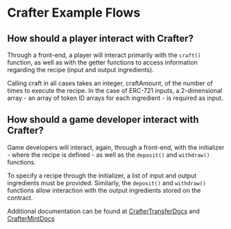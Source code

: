 # Crafter Example Flows

## How should a player interact with Crafter?

Through a front-end, a player will interact primarily with the `craft()` function, as well as with the getter functions to access information regarding the recipe (input and output ingredients).

Calling craft in all cases takes an integer, craftAmount, of the number of times to execute the recipe. In the case of ERC-721 inputs, a 2-dimensional array - an array of token ID arrays for each ingredient - is required as input.

## How should a game developer interact with Crafter?

Game developers will interact, again, through a front-end, with the initializer - where the recipe is defined - as well as the `deposit()` and `withdraw()` functions.

To specify a recipe through the initializer, a list of input and output ingredients must be provided. Similarly, the `deposit()` and `withdraw()` functions allow interaction with the output ingredients stored on the contract.

Additional documentation can be found at [CrafterTransferDocs](../../../../owlprotocol-contracts-docs/docs/contract-docs/CrafterTransfer.md) and [CrafterMintDocs](../../../../owlprotocol-contracts-docs/docs/contract-docs/CrafterMint.md)
